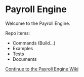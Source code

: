 # Payroll Engine
Welcome to the Payroll Engine.

Repo items:
- Commands (Build...)
- Examples
- Tests
- Documents

[Continue to the Payroll Engine Wiki](https://github.com/Payroll-Engine/PayrollEngine/wiki)
